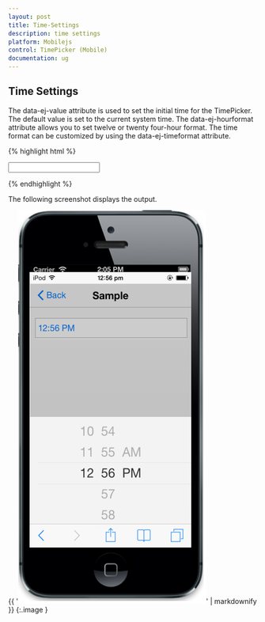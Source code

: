 ```yaml
---
layout: post
title: Time-Settings
description: time settings
platform: Mobilejs
control: TimePicker (Mobile)
documentation: ug
---
```


## Time Settings

The data-ej-value attribute is used to set the initial time for the TimePicker. The default value is set to the current system time. The data-ej-hourformat attribute allows you to set twelve or twenty four-hour format. The time format can be customized by using the data-ej-timeformat attribute.

{% highlight html %}

<input id="timepicker" data-role="ejmtimepicker" data-ej-hourformat="twelve" data-ej-value="12:56 PM" data-ej-timeFormat="hh:mm tt"/>



{% endhighlight %}

The following screenshot displays the output.

{{ '![](Time-Settings_images/Time-Settings_img1.png)' | markdownify }}
{:.image }


